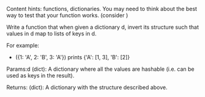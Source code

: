 Content hints: functions, dictionaries.
You may need to think about the best way to test that your function works. (consider )

Write a function that when given a dictionary d, invert its structure such that values in d map to lists of keys in d.


For example:
- ({1: 'A', 2: 'B', 3: 'A'}) prints {'A': [1, 3], 'B': [2]}


Params:d (dict): A dictionary where all the values are hashable (i.e. can be used as keys in the result).

Returns: (dict): A dictionary with the structure described above.
